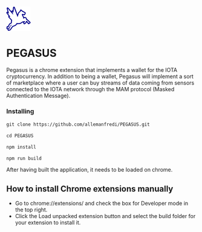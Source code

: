 ![Alt text](public/material/logo/pegasus-64.png?raw=true "Title")
# PEGASUS
 Pegasus is a chrome extension that implements a wallet for the IOTA cryptocurrency. In addition to being a wallet, Pegasus will implement a sort of marketplace where a user can buy streams of data coming from sensors connected to the IOTA network through the MAM protocol (Masked Authentication Message).
 
### Installing

```
git clone https://github.com/allemanfredi/PEGASUS.git
```

```
cd PEGASUS
```

```
npm install
```

```
npm run build
```

After having built the application, it needs to be loaded on chrome.

## How to install Chrome extensions manually

* Go to chrome://extensions/ and check the box for Developer mode in the top right.
* Click the Load unpacked extension button and select the build folder for your extension to install it.


 

